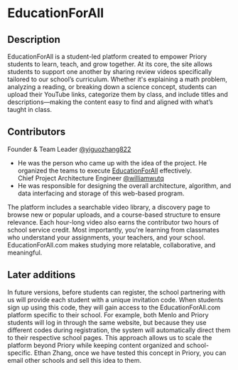 # EducationForAll
## Description  
EducationForAll is a student-led platform created to empower Priory students to learn, teach, and grow together. At its core, the site allows students to support one another by sharing review videos specifically tailored to our school’s curriculum. Whether it's explaining a math problem, analyzing a reading, or breaking down a science concept, students can upload their YouTube links, categorize them by class, and include titles and descriptions—making the content easy to find and aligned with what’s taught in class.  

## Contributors
Founder & Team Leader [@yiguozhang822](github.com/yiguozhang822)  
- He was the person who came up with the idea of the project. He organized the teams to execute [EducationForAll](#EducationForAll) effectively.<br/>
Chief Project Architecture Engineer [@williamwutq](github.com/williamwutq)  
- He was responsible for designing the overall architecture, algorithm, and data interfacing and storage of this web-based program.<br/>


The platform includes a searchable video library, a discovery page to browse new or popular uploads, and a course-based structure to ensure relevance. Each hour-long video also earns the contributor two hours of school service credit. Most importantly, you're learning from classmates who understand your assignments, your teachers, and your school. EducationForAll.com makes studying more relatable, collaborative, and meaningful.  

## Later additions
In future versions, before students can register, the school partnering with us will provide each student with a unique invitation code. When students sign up using this code, they will gain access to the EducationForAll.com platform specific to their school. For example, both Menlo and Priory students will log in through the same website, but because they use different codes during registration, the system will automatically direct them to their respective school pages. This approach allows us to scale the platform beyond Priory while keeping content organized and school-specific. Ethan Zhang, once we have tested this concept in Priory, you can email other schools and sell this idea to them.  
